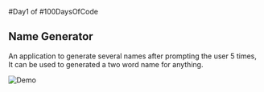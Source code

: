 #Day1 of #100DaysOfCode


## Name Generator
An application to generate several names after prompting the user 5 times, It can be used to generated a two word name for anything.

![Demo](https://github.com/A3AJAGBE/name-generator/blob/band-name-app/name-generator.gif)

